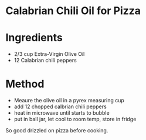 # Calabrian Chili Oil for Pizza
# Ingredients
* 2/3 cup Extra-Virgin Olive Oil
* 12 Calabrian chili peppers
# Method
* Meaure the olive oil in a pyrex measuring cup
* add 12 chopped calbrian chili peppers
* heat in microwave until starts to bubble
* put in ball jar, let cool to room temp, store in fridge

So good drizzled on pizza before cooking. 
